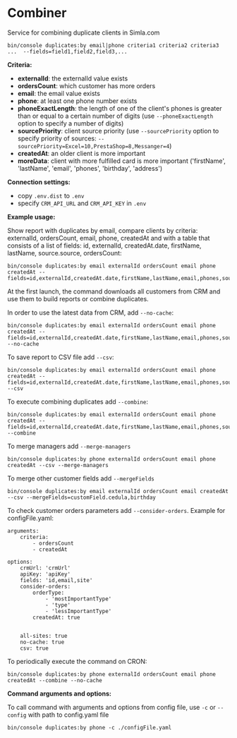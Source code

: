 # Combiner
Service for combining duplicate clients in Simla.com

```
bin/console duplicates:by email|phone criteria1 criteria2 criteria3 ...  --fields=field1,field2,field3,...
```

**Criteria:**

* **externalId**: the externalId value exists
* **ordersCount**: which customer has more orders
* **email**: the email value exists
* **phone**: at least one phone number exists
* **phoneExactLength**: the length of one of the client's phones is greater than or equal to a certain number of digits (use `--phoneExactLength` option to specify a number of digits)
* **sourcePriority**: client source priority (use `--sourcePriority` option to specify priority of sources: `--sourcePriority=Excel=10,PrestaShop=8,Messanger=4`)
* **createdAt**: an older client is more important
* **moreData**: client with more fulfilled card is more important ('firstName', 'lastName', 'email', 'phones', 'birthday', 'address')

**Connection settings:**

* copy `.env.dist` to `.env`
* specify `CRM_API_URL` and `CRM_API_KEY` in `.env`

**Example usage:**

Show report with duplicates by email, compare clients by criteria: externalId, ordersCount, email, phone, createdAt and with a table that consists of a list of fields: id, externalId, createdAt.date, firstName, lastName, source.source, ordersCount:
```
bin/console duplicates:by email externalId ordersCount email phone createdAt --fields=id,externalId,createdAt.date,firstName,lastName,email,phones,source.source,ordersCount
```

At the first launch, the command downloads all customers from CRM and use them to build reports or combine duplicates.

In order to use the latest data from CRM, add `--no-cache`:
```
bin/console duplicates:by email externalId ordersCount email phone createdAt --fields=id,externalId,createdAt.date,firstName,lastName,email,phones,source.source,ordersCount --no-cache
```

To save report to CSV file add `--csv`:
```
bin/console duplicates:by email externalId ordersCount email phone createdAt --fields=id,externalId,createdAt.date,firstName,lastName,email,phones,source.source,ordersCount --csv
```

To execute combining duplicates add `--combine`:
```
bin/console duplicates:by email externalId ordersCount email phone createdAt --fields=id,externalId,createdAt.date,firstName,lastName,email,phones,source.source,ordersCount --combine
```

To merge managers add `--merge-managers`
```
bin/console duplicates:by phone externalId ordersCount email phone createdAt --csv --merge-managers
```

To merge other customer fields add `--mergeFields`
```
bin/console duplicates:by email externalId ordersCount email createdAt --csv --mergeFields=customField.cedula,birthday
```

To check customer orders parameters add `--consider-orders`. Example for configFile.yaml:
```
arguments:
    criteria:
        - ordersCount
        - createdAt

options:
    crmUrl: 'crmUrl'
    apiKey: 'apiKey'
    fields: 'id,email,site'
    consider-orders:
        orderType:
            - 'mostImportantType'
            - 'type'
            - 'lessImportantType'
        createdAt: true


    all-sites: true
    no-cache: true
    csv: true
```

To periodically execute the command on CRON:
```
bin/console duplicates:by phone externalId ordersCount email phone createdAt --combine --no-cache
```

**Command arguments and options:**

To call command with arguments and options from config file, use `-c` or `--config` with path to config.yaml file
```
bin/console duplicates:by phone -c ./configFile.yaml
```